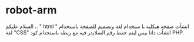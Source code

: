 # robot-arm

السلام عليكم ..
" html " انشأت صفحة هيكلية با ستخدام لغة
وتصميم للصفحة باستخدام لغة "CSS"
انشأت داتا بيس ليتم حفظ رقم السلايدر فيه مع ربطه باستخدام كود PHP.
